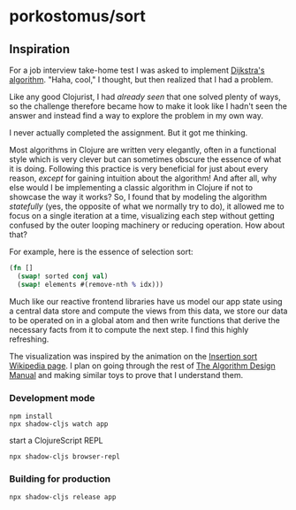 # porkostomus/sort

## Inspiration

For a job interview take-home test I was asked to implement [Dijkstra's algorithm](https://github.com/porkostomus/dijkstra-cljs). "Haha, cool," I thought, but then realized that I had a problem.

Like any good Clojurist, I had *already seen* that one solved plenty of ways, so the challenge therefore became how to make it look like I hadn't seen the answer and instead find a way to explore the problem in my own way.

I never actually completed the assignment. But it got me thinking.

Most algorithms in Clojure are written very elegantly, often in a functional style which is very clever but can sometimes obscure the essence of what it is doing. Following this practice is very beneficial for just about every reason, *except* for gaining intuition about the algorithm! And after all, why else would I be implementing a classic algorithm in Clojure if not to showcase the way it works? So, I found that by modeling the algorithm *statefully* (yes, the opposite of what we normally try to do), it allowed me to focus on a single iteration at a time, visualizing each step without getting confused by the outer looping machinery or reducing operation. How about that?

For example, here is the essence of selection sort:

``` clojure
(fn []
  (swap! sorted conj val)
  (swap! elements #(remove-nth % idx)))
```

Much like our reactive frontend libraries have us model our app state using a central data store and compute the views from this data, we store our data to be operated on in a global atom and then write functions that derive the necessary facts from it to compute the next step. I find this highly refreshing.

The visualization was inspired by the animation on the [Insertion sort Wikipedia page](https://en.wikipedia.org/wiki/Insertion_sort). I plan on going through the rest of [The Algorithm Design Manual](https://www.algorist.com/) and making similar toys to prove that I understand them.

### Development mode
```
npm install
npx shadow-cljs watch app
```
start a ClojureScript REPL
```
npx shadow-cljs browser-repl
```
### Building for production

```
npx shadow-cljs release app
```
